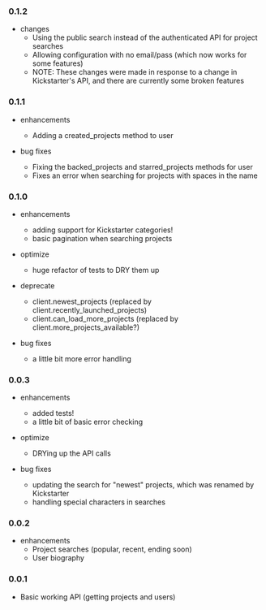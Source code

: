 ### 0.1.2

* changes
  * Using the public search instead of the authenticated API for project searches
  * Allowing configuration with no email/pass (which now works for some features)
  * NOTE: These changes were made in response to a change in Kickstarter's API, and there are currently some broken features

### 0.1.1

* enhancements
  * Adding a created_projects method to user

* bug fixes
  * Fixing the backed_projects and starred_projects methods for user
  * Fixes an error when searching for projects with spaces in the name

### 0.1.0

* enhancements
  * adding support for Kickstarter categories!
  * basic pagination when searching projects

* optimize
  * huge refactor of tests to DRY them up

* deprecate
  * client.newest_projects (replaced by client.recently_launched_projects)
  * client.can_load_more_projects (replaced by client.more_projects_available?)

* bug fixes
  * a little bit more error handling


### 0.0.3

* enhancements
  * added tests!
  * a little bit of basic error checking

* optimize
  * DRYing up the API calls

* bug fixes
  * updating the search for "newest" projects, which was renamed by Kickstarter
  * handling special characters in searches


### 0.0.2

* enhancements
  * Project searches (popular, recent, ending soon)
  * User biography


### 0.0.1

* Basic working API (getting projects and users)
